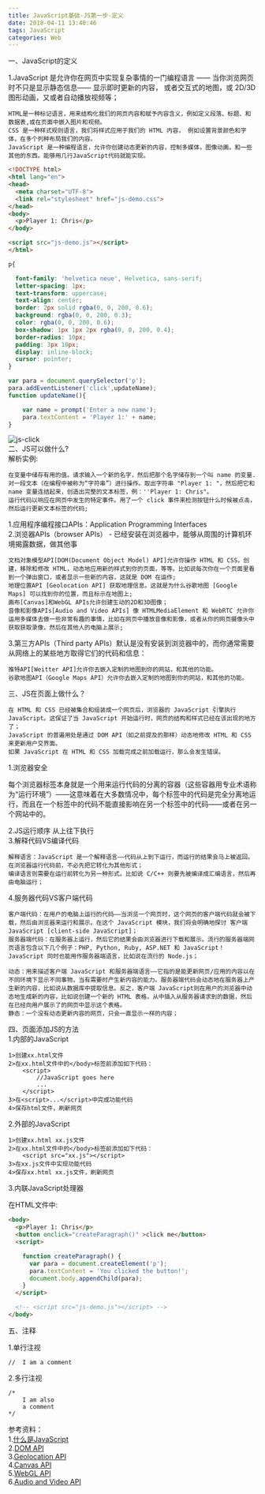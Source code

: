 ```yaml
---
title: JavaScript基础-JS第一步-定义
date: 2018-04-11 13:40:46
tags: JavaScript
categories: Web
---
```


一、JavaScript的定义

1.JavaScript 是允许你在网页中实现复杂事情的一门编程语言 —— 当你浏览网页时不只是显示静态信息—— 显示即时更新的内容， 或者交互式的地图，或 2D/3D 图形动画，又或者自动播放视频等；

	HTML是一种标记语言，用来结构化我们的网页内容和赋予内容含义，例如定义段落、标题、和数据表,或在页面中嵌入图片和视频。
	CSS 是一种样式规则语言，我们将样式应用于我们的 HTML 内容， 例如设置背景颜色和字体，在多个列种布局我们的内容。
	JavaScript 是一种编程语言，允许你创建动态更新的内容，控制多媒体，图像动画，和一些其他的东西。能够用几行JavaScript代码就能实现。

``` html
<!DOCTYPE html>
<html lang="en">
<head>
  <meta charset="UTF-8">
  <link rel="stylesheet" href="js-demo.css">
</head>
<body>
  <p>Player 1: Chris</p>
</body>

<script src="js-demo.js"></script>
</html>
```
```css
p{

  font-family: 'helvetica neue', Helvetica, sans-serif;
  letter-spacing: 1px;
  text-transform: uppercase;
  text-align: center;
  border: 2px solid rgba(0, 0, 200, 0.6);
  background: rgba(0, 0, 200, 0.3);
  color: rgba(0, 0, 200, 0.6);
  box-shadow: 1px 1px 2px rgba(0, 0, 200, 0.4);
  border-radius: 10px;
  padding: 3px 10px;
  display: inline-block; 
  cursor: pointer;
}
```
```js
var para = document.querySelector('p');
para.addEventListener('click',updateName);
function updateName(){

    var name = prompt('Enter a new name');
    para.textContent = 'Player 1:' + name;
}
```
![js-click](js-click.png)		
二、JS可以做什么?	
解析实例:

	在变量中储存有用的值。请求输入一个新的名字，然后把那个名字储存到一个叫 name 的变量.
	对一段文本（在编程中被称为“字符串”）进行操作。取出字符串 "Player 1: "，然后把它和 name 变量连结起来，创造出完整的文本标签，例：''Player 1: Chris"。
	运行代码以响应在网页中发生的特定事件。用了一个 click 事件来检测按钮什么时候被点击，然后运行更新文本标签的代码;

1.应用程序编程接口APIs：Application Programming Interfaces	
2.浏览器APIs（browser APIs） - 已经安装在浏览器中，能够从周围的计算机环境揭露数据，做其他事

	文档对象模型API[DOM(Document Object Model) API]允许你操作 HTML 和 CSS，创建，移除和修改 HTML，动态地应用新的样式到你的页面，等等。比如说每次你在一个页面里看到一个弹出窗口，或者显示一些新的内容，这就是 DOM 在运作;
	地理位置API [Geolocation API] 获取地理信息。这就是为什么谷歌地图 [Google Maps] 可以找到你的位置，而且标示在地图上;
	画布[Canvas]和WebGL APIs允许创建生动的2D和3D图像；
	音像和影像APIs[Audio and Video APIs] 像 HTMLMediaElement 和 WebRTC 允许你运用多媒体去做一些非常有趣的事情，比如在网页中播放音像和影像，或者从你的网页摄像头中获取获取录像，然后在其他人的电脑上展示;		
3.第三方APIs（Third party APIs）默认是没有安装到浏览器中的，而你通常需要从网络上的某些地方取得它们的代码和信息：

	推特API[Weitter API]允许你去嵌入定制的地图到你的网站，和其他的功能。
	谷歌地图API（Google Maps API）允许你去嵌入定制的地图到你的网站，和其他的功能。
三、JS在页面上做什么？		
	
	在 HTML 和 CSS 已经被集合和组装成一个网页后，浏览器的 JavaScript 引擎执行 JavaScript。这保证了当 JavaScript 开始运行时，网页的结构和样式已经在该出现的地方了；	
 	JavaScript 的普遍用处是通过 DOM API（如之前提及的那样）动态地修改 HTML 和 CSS 来更新用户交界面。
 	如果 JavaScript 在 HTML 和 CSS 加载完成之前加载运行，那么会发生错误。

1.浏览器安全

每个浏览器标签本身就是一个用来运行代码的分离的容器（这些容器用专业术语称为“运行环境”）——这意味着在大多数情况中，每个标签中的代码是完全分离地运行，而且在一个标签中的代码不能直接影响在另一个标签中的代码——或者在另一个网站中的。

2.JS运行顺序 	从上往下执行	
3.解释代码VS编译代码	

	解释语言：JavaScript 是一个解释语言——代码从上到下运行，而运行的结果会马上被返回。在浏览器运行代码前，不必先把它转化为其他形式；
	编译语言则需要在运行前转化为另一种形式。比如说 C/C++ 则要先被编译成汇编语言，然后再由电脑运行；

4.服务器代码VS客户端代码		
	
	客户端代码：在用户的电脑上运行的代码——当浏览一个网页时，这个网页的客户端代码就会被下载，然后由浏览器来运行和展示。在这个 JavaScript 模块，我们将会明确地探讨 客户端 JavaScript [client-side JavaScript]；
	服务器端代码：在服务器上运行，然后它的结果会由浏览器进行下载和展示。流行的服务器端网页语言包含以下几个例子：PHP, Python, Ruby, ASP.NET 和 JavaScript！JavaScript 同时也能用作服务器端语言，比如说在流行的 Node.js；
	
	动态：用来描述客户端 JavaScript 和服务器端语言——它指的是能更新网页/应用的内容以在不同环境下显示不同事物，当有需要时产生新内容的能力。服务器端代码会动态地在服务器上产生新的内容，比如说从数据库中提取信息。反之，客户端 JavaScript则在用户的浏览器中动态地生成新的内容，比如说创建一个新的 HTML 表格，从中插入从服务器请求到的数据，然后在已经向用户展示了的网页中显示这个表格。
	静态：一个没有动态更新内容的网页，只会一直显示一样的内容；

四、页面添加JS的方法		
1.内部的JavaScript		
	
	1>创建xx.html文件
	2>在xx.html文件中的</body>标签前添加如下代码：
		<script>
			//JavaScript goes here
			...
		</script>
	3>在<script>...</script>中完成功能代码
	4>保存html文件，刷新网页
2.外部的JavaScript		
	
	1>创建xx.html xx.js文件
	2>在xx.html文件中的</body>标签前添加如下代码：
		<script src="xx.js"></script>
	3>在xx.js文件中实现功能代码
	4>保存xx.html xx.js文件，刷新网页
3.内联JavaScript处理器
	
在HTML文件中:

```html
<body>
  <p>Player 1: Chris</p>
  <button onclick="createParagraph()" >click me</button>
  <script>

    function createParagraph() {
      var para = document.createElement('p');
      para.textContent = 'You clicked the button!';
      document.body.appendChild(para);
    }
  </script>

  <!-- <script src="js-demo.js"></script> -->
</body>
```
五、注释

1.单行注视
	
	//	I am a comment
2.多行注视
	
	/*
		I am also 
		a comment
	*/

参考资料：	
1.[什么是JavaScript](https://developer.mozilla.org/zh-CN/docs/Learn/JavaScript/First_steps/What_is_JavaScript)		
2.[DOM API](https://developer.mozilla.org/en-US/docs/Web/API/Document_Object_Model)		
3.[Geolocation API](https://developer.mozilla.org/en-US/docs/Web/API/Geolocation)		
4.[Canvas API](https://developer.mozilla.org/en-US/docs/Web/API/Canvas_API)		
5.[WebGL API](https://developer.mozilla.org/en-US/docs/Web/API/WebGL_API)		
6.[Audio and Video API](https://developer.mozilla.org/en-US/Apps/Fundamentals/Audio_and_video_delivery)		